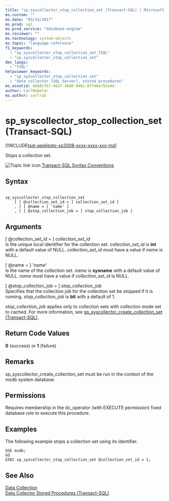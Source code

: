 ```yaml
---
title: "sp_syscollector_stop_collection_set (Transact-SQL) | Microsoft Docs"
ms.custom: ""
ms.date: "03/14/2017"
ms.prod: sql
ms.prod_service: "database-engine"
ms.reviewer: ""
ms.technology: system-objects
ms.topic: "language-reference"
f1_keywords: 
  - "sp_syscollector_stop_collection_set_TSQL"
  - "sp_syscollector_stop_collection_set"
dev_langs: 
  - "TSQL"
helpviewer_keywords: 
  - "sp_syscollector_stop_collection_set"
  - "data collector [SQL Server], stored procedures"
ms.assetid: 4668cfb7-462f-40d0-948c-8f740a792a4d
author: CarlRabeler
ms.author: carlrab
---
```

# sp_syscollector_stop_collection_set (Transact-SQL)
[!INCLUDE[tsql-appliesto-ss2008-xxxx-xxxx-xxx-md](../../includes/tsql-appliesto-ss2008-xxxx-xxxx-xxx-md.md)]

  Stops a collection set.  
  
 ![Topic link icon](../../database-engine/configure-windows/media/topic-link.gif "Topic link icon") [Transact-SQL Syntax Conventions](../../t-sql/language-elements/transact-sql-syntax-conventions-transact-sql.md)  
  
## Syntax  
  
```  
  
sp_syscollector_stop_collection_set   
    [ [ @collection_set_id = ] collection_set_id ]  
    , [ [ @name = ] 'name' ]  
    , [ [ @stop_collection_job = ] stop_collection_job ]  
```  
  
## Arguments  
 [ @collection_set_id = ] *collection_set_id*  
 Is the unique local identifier for the collection set. *collection_set_id* is **int** with a default value of NULL. *collection_set_id* must have a value if *name* is NULL.  
  
 [ @name = ] '*name*'  
 Is the name of the collection set. *name* is **sysname** with a default value of NULL. *name* must have a value if *collection_set_id* is NULL.  
  
 [ @stop_collection_job = ] *stop_collection_job*  
 Specifies that the collection job for the collection set be stopped if it is running. *stop_collection_job* is **bit** with a default of 1.  
  
 *stop_collection_job* applies only to collection sets with collection mode set to cached. For more information, see [sp_syscollector_create_collection_set &#40;Transact-SQL&#41;](../../relational-databases/system-stored-procedures/sp-syscollector-create-collection-set-transact-sql.md).  
  
## Return Code Values  
 **0** (success) or **1** (failure)  
  
## Remarks  
 sp_syscollector_create_collection_set must be run in the context of the msdb system database.  
  
## Permissions  
 Requires membership in the dc_operator (with EXECUTE permission) fixed database role to execute this procedure.  
  
## Examples  
 The following example stops a collection set using its identifier.  
  
```  
USE msdb;  
GO  
EXEC sp_syscollector_stop_collection_set @collection_set_id = 1;  
```  
  
## See Also  
 [Data Collection](../../relational-databases/data-collection/data-collection.md)   
 [Data Collector Stored Procedures &#40;Transact-SQL&#41;](../../relational-databases/system-stored-procedures/data-collector-stored-procedures-transact-sql.md)  
  
  
